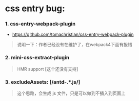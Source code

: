 # css entry bug:

### 1. css-entry-webpack-plugin
+ https://github.com/tomachristian/css-entry-webpack-plugin
> 说明一下：作者已经没有在维护了，在webpack4下面有报错


### 2. mini-css-extract-plugin
> HMR support [这个还没有支持]

### 3. excludeAssets: [/antd-.*\.js/] 
> 这个思路，会生成 js 文件，只是可以做到不插入到页面上
